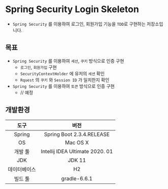 # Spring Security Login Skeleton
- `Spring Security` 를 이용하여 로그인, 회원가입 기능을 `TDD`로 구현하는 저장소입니다.

## 목표

- `Spring Security` 를 이용하여 `세션`, `쿠키` 방식으로 인증 구현
  - `로그인`, `회원가입` 구현
  - `SecurityContextHolder`  에 유저의 `세션` 확인
  - `Rquest` 의 `쿠키` 와 `Session ID` 가 일치한지 확인
- `Spring Security` 를 이용하여 `토큰` 방식으로 인증 구현
  - // 예정

## 개발환경

|     도구     |              버전               |
| :----------: | :-----------------------------: |
|    Spring    |    Spring Boot 2.3.4.RELEASE    |
|      OS      |            Mac OS X             |
|   개발 툴    | Intellij IDEA Ultimate 2020. 01 |
|     JDK      |             JDK 11              |
| 데이터베이스 |               H2                |
|   빌드 툴    |          gradle-6.6.1           |
